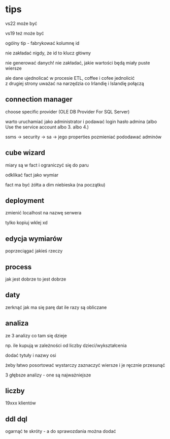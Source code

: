 # tips

vs22 może być

vs19 też może być

ogólny tip - fabrykować kolumnę id

nie zakładać nigdy, że id to klucz główny

nie generować danych! nie zakładać, jakie wartości będą miały puste wiersze

ale dane ujednolicać w procesie ETL, coffee i cofee jednolicić  
z drugiej strony uważać na narzędzia co Irlandię i Islandię połączą

## connection manager

choose specific provider (OLE DB Provider For SQL Server)

warto uruchamiać jako administrator i podawać login hasło admina
(albo Use the service account albo 3. albo 4.)

ssms -> security -> sa -> jego properties pozmieniać pododawać adminów

## cube wizard

miary są w fact i ograniczyć się do paru

odklikać fact jako wymiar

fact ma być żółta a dim niebieska (na początku)

## deployment

zmienić localhost na nazwę serwera

tylko kopiuj wklej xd

## edycja wymiarów

poprzeciągać jakieś rzeczy

## process

jak jest dobrze to jest dobrze

## daty

zerknąć jak ma się parę dat ile razy są obliczane

## analiza

ze 3 analizy co tam się dzieje

np. ile kupują w zależności od liczby dzieci/wykształcenia

dodać tytuły i nazwy osi

żeby łatwo posortować wystarczy zaznaczyć wiersze i je ręcznie przesunąć

3 głębsze analizy - one są najważniejsze

## liczby

19xxx klientów

## ddl dql

ogarnąć te skróty - a do sprawozdania można dodać
